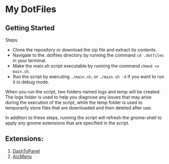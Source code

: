 # My DotFiles

## Getting Started
Steps:
- Clone the repository or download the zip file and extract its contents.
- Navigate to the .dotfiles directory by running the command `cd .dotfiles` in your terminal.
- Make the main.sh script executable by running the command `chmod +x main.sh`.
- Run the script by executing `./main.sh`, or `./main.sh -d` if you want to run it in debug mode.

When you run the script, two folders named logs and temp will be created. The logs folder is used to help you diagnose any issues that may arise during the execution of the script, while the temp folder is used to temporarily store files that are downloaded and then deleted after use.

In addition to these steps, running the script will refresh the gnome-shell to apply any gnome extensions that are specified in the script.


## Extensions:
1. [DashToPanel](https://extensions.gnome.org/extension/1160/dash-to-panel/)
2. [ArcMenu](https://extensions.gnome.org/extension/3628/arcmenu/)
